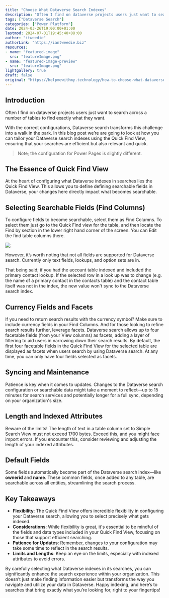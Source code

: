 ```yaml
---
title: "Choose What Dataverse Search Indexes"
description: "Often I find on dataverse projects users just want to search across a number of tables to find exactly what they want. With the correct configurations, Dataverse search transforms this challenge into a walk in the park. In this blog post we’re are going to look at how you can tailor your Dataverse search indexes using the Quick Find View, ensuring that your searches are efficient but also relevant and quick."
tags: ["Dataverse Search"]
categories: ["Power Platform"]
date: 2024-03-26T19:00:00+01:00
lastmod: 2024-07-01T19:45:40+08:00
author: "itweedie"
authorLink: "https://iantweedie.biz"
resources:
- name: "featured-image"
  src: "featureImage.png"
- name: "featured-image-preview"
  src: "featureImage.png"
lightgallery: true
draft: false
original: "https://helpmewithmy.technology/how-to-choose-what-dataverse-search-indexes-a-guide/"
---
```

## Introduction

Often I find on dataverse projects users just want to search across a number of tables to find exactly what they want.

With the correct configurations, Dataverse search transforms this challenge into a walk in the park. In this blog post we’re are going to look at how you can tailor your Dataverse search indexes using the Quick Find View, ensuring that your searches are efficient but also relevant and quick.

>Note; the configuration for Power Pages is slightly different.

## The Essence of Quick Find View

At the heart of configuring what Dataverse indexes in searches lies the Quick Find View. This allows you to define defining searchable fields in Dataverse, your changes here directly impact what becomes searchable.

## Selecting Searchable Fields (Find Columns)

To configure fields to become searchable, select them as Find Columns. To select them just go to the Quick Find view for the table, and then locate the Find by section in the lower right hand corner of the screen. You can Edit the find table columns there.

![](https://helpmewithmy.technology/wp-content/uploads/2024/03/image.png)

However, it’s worth noting that not all fields are supported for Dataverse search. Currently only text fields, lookups, and option sets are in.

That being said; if you had the account table indexed and included the primary contact lookup. If the selected row in a look up was to change (e.g. the name of a primary contact in the contacts table) and the contact table itself was not in the index, the new value won't sync to the Dataverse search index.

## Currency Fields and Facets

If you need to return search results with the currency symbol? Make sure to include currency fields in your Find Columns. And for those looking to refine search results further, leverage facets. Dataverse search allows up to four facetable fields (from your View columns) as facets, adding a layer of filtering to aid users in narrowing down their search results. By default, the first four facetable fields in the Quick Find View for the selected table are displayed as facets when users search by using Dataverse search. At any time, you can only have four fields selected as facets.

## Syncing and Maintenance

Patience is key when it comes to updates. Changes to the Dataverse search configuration or searchable data might take a moment to reflect—up to 15 minutes for search services and potentially longer for a full sync, depending on your organization's size.

## Length and Indexed Attributes

Beware of the limits! The length of text in a table column set to Simple Search View must not exceed 1700 bytes. Exceed this, and you might face import errors. If you encounter this, consider reviewing and adjusting the length of your indexed attributes.

## Default Fields

Some fields automatically become part of the Dataverse search index—like **ownerid** and **name**. These common fields, once added to any table, are searchable across all entities, streamlining the search process.

## Key Takeaways

- **Flexibility**: The Quick Find View offers incredible flexibility in configuring your Dataverse search, allowing you to select precisely what gets indexed.
- **Considerations**: While flexibility is great, it's essential to be mindful of the fields and data types included in your Quick Find View, focusing on those that support efficient searching.
- **Patience for Updates**: Remember, changes to your configuration may take some time to reflect in the search results.
- **Limits and Lengths**: Keep an eye on the limits, especially with indexed attributes to avoid errors.

By carefully selecting what Dataverse indexes in its searches, you can significantly enhance the search experience within your organization. This doesn’t just make finding information easier but transforms the way you navigate and utilize your data in Dataverse. Happy indexing, and here’s to searches that bring exactly what you’re looking for, right to your fingertips!